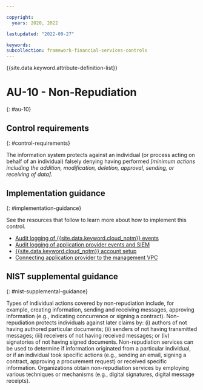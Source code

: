```yaml
---

copyright:
  years: 2020, 2022

lastupdated: "2022-09-27"

keywords: 
subcollection: framework-financial-services-controls
---
```


{{site.data.keyword.attribute-definition-list}}

         
# AU-10 - Non-Repudiation
{: #au-10}

## Control requirements
{: #control-requirements}

The information system protects against an individual (or process acting on behalf of an individual) falsely denying having performed _[minimum actions including the addition, modification, deletion, approval, sending, or receiving of data]_.

## Implementation guidance
{: #implementation-guidance}

See the resources that follow to learn more about how to implement this control.

- [Audit logging of {{site.data.keyword.cloud_notm}} events](/docs/framework-financial-services?topic=framework-financial-services-shared-logging-audit)
- [Audit logging of application provider events and SIEM](/docs/framework-financial-services?topic=framework-financial-services-shared-logging-audit-provider)
- [{{site.data.keyword.cloud_notm}} account setup](/docs/framework-financial-services?topic=framework-financial-services-shared-account-setup)
- [Connecting application provider to the management VPC](/docs/framework-financial-services?topic=framework-financial-services-vpc-architecture-connectivity-management)

## NIST supplemental guidance
{: #nist-supplemental-guidance}

Types of individual actions covered by non-repudiation include, for example, creating information, sending and receiving messages, approving information (e.g., indicating concurrence or signing a contract). Non-repudiation protects individuals against later claims by: (i) authors of not having authored particular documents; (ii) senders of not having transmitted messages; (iii) receivers of not having received messages; or (iv) signatories of not having signed documents. Non-repudiation services can be used to determine if information originated from a particular individual, or if an individual took specific actions (e.g., sending an email, signing a contract, approving a procurement request) or received specific information. Organizations obtain non-repudiation services by employing various techniques or mechanisms (e.g., digital signatures, digital message receipts).



